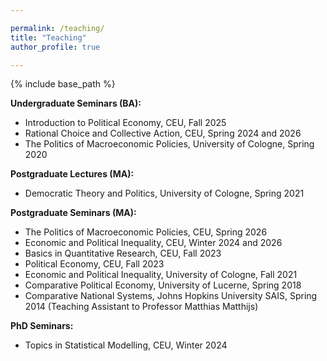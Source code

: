 ```yaml
---

permalink: /teaching/
title: "Teaching"
author_profile: true

---
```


{% include base_path %}


**Undergraduate Seminars (BA):**

* Introduction to Political Economy, CEU, Fall 2025
* Rational Choice and Collective Action, CEU, Spring 2024 and 2026
* The Politics of Macroeconomic Policies, University of Cologne, Spring 2020

**Postgraduate Lectures (MA):**

* Democratic Theory and Politics, University of Cologne, Spring 2021

**Postgraduate Seminars (MA):**

* The Politics of Macroeconomic Policies, CEU, Spring 2026
* Economic and Political Inequality, CEU, Winter 2024 and 2026
* Basics in Quantitative Research, CEU, Fall 2023
* Political Economy, CEU, Fall 2023
* Economic and Political Inequality, University of Cologne, Fall 2021
* Comparative Political Economy, University of Lucerne, Spring 2018
* Comparative National Systems, Johns Hopkins University SAIS, Spring 2014 (Teaching Assistant to Professor Matthias Matthijs)

**PhD Seminars:**

* Topics in Statistical Modelling, CEU, Winter 2024
